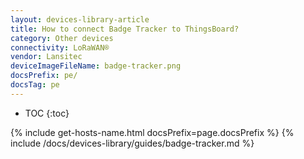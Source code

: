 ```yaml
---
layout: devices-library-article
title: How to connect Badge Tracker to ThingsBoard?
category: Other devices
connectivity: LoRaWAN®
vendor: Lansitec
deviceImageFileName: badge-tracker.png
docsPrefix: pe/
docsTag: pe
---
```


* TOC
{:toc}

{% include get-hosts-name.html docsPrefix=page.docsPrefix %}
{% include /docs/devices-library/guides/badge-tracker.md %}